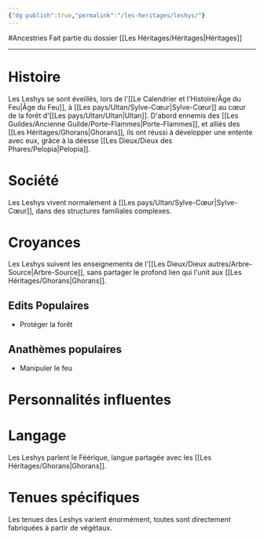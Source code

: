```yaml
---
{"dg-publish":true,"permalink":"/les-heritages/leshys/"}
---
```


#Ancestries 
Fait partie du dossier [[Les Héritages/Héritages\|Héritages]]

-------

# Histoire
Les Leshys se sont éveillés, lors de l'[[Le Calendrier et l'Histoire/Âge du Feu\|Âge du Feu]], à [[Les pays/Ultan/Sylve-Cœur\|Sylve-Cœur]] au cœur de la forêt d'[[Les pays/Ultan/Ultan\|Ultan]].
D'abord ennemis des [[Les Guildes/Ancienne Guilde/Porte-Flammes\|Porte-Flammes]], et alliés des [[Les Héritages/Ghorans\|Ghorans]], ils ont réussi à développer une entente avec eux, grâce à la déesse [[Les Dieux/Dieux des Phares/Pelopia\|Pelopia]].
# Société
Les Leshys vivent normalement à [[Les pays/Ultan/Sylve-Cœur\|Sylve-Cœur]], dans des structures familiales complexes.
# Croyances
Les Leshys suivent les enseignements de l'[[Les Dieux/Dieux autres/Arbre-Source\|Arbre-Source]], sans partager le profond lien qui l'unit aux [[Les Héritages/Ghorans\|Ghorans]].
## Edits Populaires
- Protéger la forêt
## Anathèmes populaires
- Manipuler le feu
# Personnalités influentes

# Langage
Les Leshys parlent le Féérique, langue partagée avec les [[Les Héritages/Ghorans\|Ghorans]].
# Tenues spécifiques
Les tenues des Leshys varient énormément, toutes sont directement fabriquées à partir de végétaux.